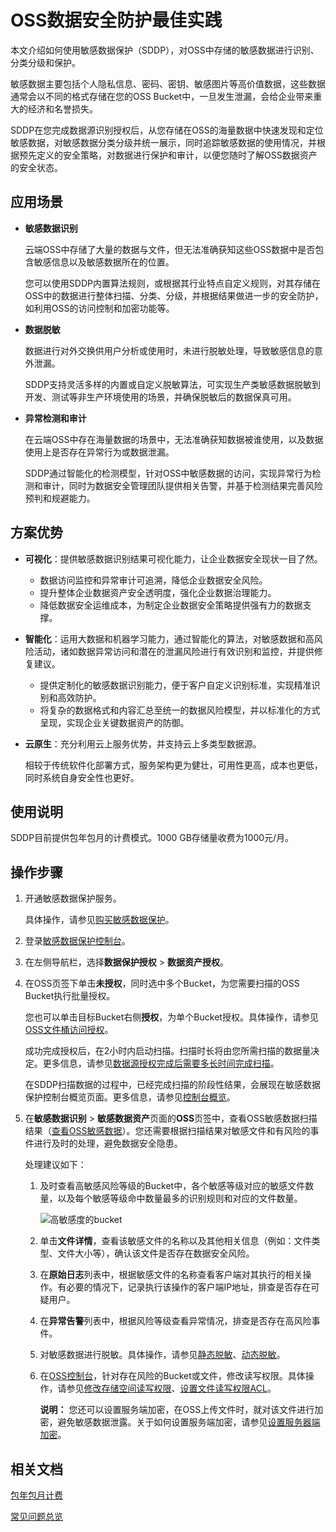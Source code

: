 # OSS数据安全防护最佳实践

本文介绍如何使用敏感数据保护（SDDP），对OSS中存储的敏感数据进行识别、分类分级和保护。

敏感数据主要包括个人隐私信息、密码、密钥、敏感图片等高价值数据，这些数据通常会以不同的格式存储在您的OSS Bucket中，一旦发生泄漏，会给企业带来重大的经济和名誉损失。

SDDP在您完成数据源识别授权后，从您存储在OSS的海量数据中快速发现和定位敏感数据，对敏感数据分类分级并统一展示，同时追踪敏感数据的使用情况，并根据预先定义的安全策略，对数据进行保护和审计，以便您随时了解OSS数据资产的安全状态。

## 应用场景

-   **敏感数据识别**

    云端OSS中存储了大量的数据与文件，但无法准确获知这些OSS数据中是否包含敏感信息以及敏感数据所在的位置。

    您可以使用SDDP内置算法规则，或根据其行业特点自定义规则，对其存储在OSS中的数据进行整体扫描、分类、分级，并根据结果做进一步的安全防护，如利用OSS的访问控制和加密功能等。

-   **数据脱敏**

    数据进行对外交换供用户分析或使用时，未进行脱敏处理，导致敏感信息的意外泄漏。

    SDDP支持灵活多样的内置或自定义脱敏算法，可实现生产类敏感数据脱敏到开发、测试等非生产环境使用的场景，并确保脱敏后的数据保真可用。

-   **异常检测和审计**

    在云端OSS中存在海量数据的场景中，无法准确获知数据被谁使用，以及数据使用上是否存在异常行为或数据泄漏。

    SDDP通过智能化的检测模型，针对OSS中敏感数据的访问，实现异常行为检测和审计，同时为数据安全管理团队提供相关告警，并基于检测结果完善风险预判和规避能力。


## 方案优势

-   **可视化**：提供敏感数据识别结果可视化能力，让企业数据安全现状一目了然。
    -   数据访问监控和异常审计可追溯，降低企业数据安全风险。
    -   提升整体企业数据资产安全透明度，强化企业数据治理能力。
    -   降低数据安全运维成本，为制定企业数据安全策略提供强有力的数据支撑。
-   **智能化**：运用大数据和机器学习能力，通过智能化的算法，对敏感数据和高风险活动，诸如数据异常访问和潜在的泄漏风险进行有效识别和监控，并提供修复建议。
    -   提供定制化的敏感数据识别能力，便于客户自定义识别标准，实现精准识别和高效防护。
    -   将复杂的数据格式和内容汇总至统一的数据风险模型，并以标准化的方式呈现，实现企业关键数据资产的防御。
-   **云原生**：充分利用云上服务优势，并支持云上多类型数据源。

    相较于传统软件化部署方式，服务架构更为健壮，可用性更高，成本也更低，同时系统自身安全性也更好。


## 使用说明

SDDP目前提供包年包月的计费模式。1000 GB存储量收费为1000元/月。

## 操作步骤

1.  开通敏感数据保护服务。

    具体操作，请参见[购买敏感数据保护](/cn.zh-CN/快速入门/购买敏感数据保护.md)。

2.  登录[敏感数据保护控制台](https://yundun.console.aliyun.com/?p=sddp#/overview)。

3.  在左侧导航栏，选择**数据保护授权** \> **数据资产授权**。

4.  在OSS页签下单击**未授权**，同时选中多个Bucket，为您需要扫描的OSS Bucket执行批量授权。

    您也可以单击目标Bucket右侧**授权**，为单个Bucket授权。具体操作，请参见[OSS文件桶访问授权](/cn.zh-CN/用户指南/数据资产授权.md)。

    成功完成授权后，在2小时内启动扫描。扫描时长将由您所需扫描的数据量决定。更多信息，请参见[数据源授权完成后需要多长时间完成扫描](/cn.zh-CN/常见问题/数据扫描和识别.md)。

    在SDDP扫描数据的过程中，已经完成扫描的阶段性结果，会展现在敏感数据保护控制台概览页面。更多信息，请参见[控制台概览](/cn.zh-CN/用户指南/控制台概览.md)。

5.  在**敏感数据识别** \> **敏感数据资产**页面的**OSS**页签中，查看OSS敏感数据扫描结果（[查看OSS敏感数据](/cn.zh-CN/用户指南/敏感数据识别/查看敏感数据资产.md)）。您还需要根据扫描结果对敏感文件和有风险的事件进行及时的处理，避免数据安全隐患。

    处理建议如下：

    1.  及时查看高敏感风险等级的Bucket中，各个敏感等级对应的敏感文件数量，以及每个敏感等级命中数量最多的识别规则和对应的文件数量。

        ![高敏感度的bucket](https://static-aliyun-doc.oss-accelerate.aliyuncs.com/assets/img/zh-CN/7449075061/p183760.png)

    2.  单击**文件详情**，查看该敏感文件的名称以及其他相关信息（例如：文件类型、文件大小等），确认该文件是否存在数据安全风险。
    3.  在**原始日志**列表中，根据敏感文件的名称查看客户端对其执行的相关操作。有必要的情况下，记录执行该操作的客户端IP地址，排查是否存在可疑用户。
    4.  在**异常告警**列表中，根据风险等级查看异常情况，排查是否存在高风险事件。
    5.  对敏感数据进行脱敏。具体操作，请参见[静态脱敏](/cn.zh-CN/用户指南/敏感数据脱敏/静态脱敏.md)、[动态脱敏](/cn.zh-CN/用户指南/敏感数据脱敏/动态脱敏.md)。
    6.  在[OSS控制台](https://oss.console.aliyun.com/overview)，针对存在风险的Bucket或文件，修改读写权限。具体操作，请参见[修改存储空间读写权限](/cn.zh-CN/控制台用户指南/存储空间管理/权限管理/修改存储空间读写权限.md)、[设置文件读写权限ACL](/cn.zh-CN/控制台用户指南/文件管理/设置文件读写权限ACL.md)。

        **说明：** 您还可以设置服务端加密，在OSS上传文件时，就对该文件进行加密，避免敏感数据泄露。关于如何设置服务端加密，请参见[设置服务器端加密](/cn.zh-CN/控制台用户指南/存储空间管理/基础设置/设置服务器端加密.md)。


## 相关文档

[包年包月计费](/cn.zh-CN/产品定价/包年包月计费.md)

[常见问题总览](/cn.zh-CN/常见问题/常见问题总览.md)

